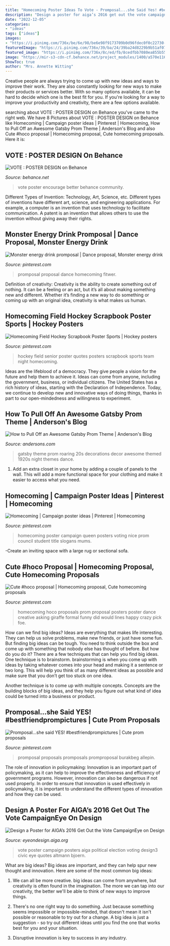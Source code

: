 ```yaml
---
title: "Homecoming Poster Ideas To Vote - Promposal...she Said Yes! #bestfriendprompictures"
description: "Design a poster for aiga’s 2016 get out the vote campaigneye on design"
date: "2022-12-05"
categories:
- "ideas"
tags: ["ideas"]
images:
- "https://i.pinimg.com/736x/be/6e/98/be6e98f9173709b0d96fdec0f0c22730--hockey-quotes-field-hockey.jpg"
featuredImage: "https://i.pinimg.com/736x/39/ba/24/39ba24d8229b9b51af07c9ba0c4eca6c.jpg"
featured_image: "https://i.pinimg.com/736x/8c/ed/fb/8cedfbb7080ea855b55c59da2f87dbc8--cute-homecoming-proposals-hoco-proposals.jpg"
image: "https://mir-s3-cdn-cf.behance.net/project_modules/1400/a570e116611337.562aecabc31e4.jpg"
ShowToc: true
author: "Mrs. Annette Witting"
---
```



Creative people are always trying to come up with new ideas and ways to improve their work. They are also constantly looking for new ways to make their products or services better. With so many options available, it can be hard to decide which one is the best fit for you. If you're looking for a way to improve your productivity and creativity, there are a few options available.

	

		
searching about VOTE : POSTER DESIGN on Behance you've came to the right web. We have 8 Pictures about VOTE : POSTER DESIGN on Behance like Homecoming | Campaign poster ideas | Pinterest | Homecoming, How to Pull Off an Awesome Gatsby Prom Theme | Anderson&#039;s Blog and also Cute #hoco proposal | Homecoming proposal, Cute homecoming proposals. Here it is:
		
    
## VOTE : POSTER DESIGN On Behance

<img loading=lazy src="https://mir-s3-cdn-cf.behance.net/project_modules/1400/a570e116611337.562aecabc31e4.jpg" onerror="this.onerror=null;this.src='https://tse4.mm.bing.net/th?id=OIP.pPtzBf5WYONMMm6U6NoTvgHaKM&amp;pid=15.1';" alt="VOTE : POSTER DESIGN on Behance">

_Source: behance.net_

>vote poster encourage better behance community. 

	

Different Types of Invention: Technology, Art, Science, etc.
Different types of inventions have different art, science, and engineering applications. For example, a computer is an invention that uses technology to facilitate communication. A patent is an invention that allows others to use the invention without giving away their rights.

    
## Monster Energy Drink Promposal | Dance Proposal, Monster Energy Drink

<img loading=lazy src="https://i.pinimg.com/736x/7f/ca/be/7fcabeb5461abbdf8748fdd7bdc4114a.jpg" onerror="this.onerror=null;this.src='https://tse3.mm.bing.net/th?id=OIP.51wva4QGdBD1uLoPZA7q2gHaLH&amp;pid=15.1';" alt="Monster energy drink promposal | Dance proposal, Monster energy drink">

_Source: pinterest.com_

>promposal proposal dance homecoming fitwer. 

	

Definition of creativity:
Creativity is the ability to create something out of nothing. It can be a feeling or an act, but it’s all about making something new and different. Whether it’s finding a new way to do something or coming up with an original idea, creativity is what makes us human.

    
## Homecoming Field Hockey Scrapbook Poster Sports | Hockey Posters

<img loading=lazy src="https://i.pinimg.com/736x/be/6e/98/be6e98f9173709b0d96fdec0f0c22730--hockey-quotes-field-hockey.jpg" onerror="this.onerror=null;this.src='https://tse4.mm.bing.net/th?id=OIP.Kuxtrs_MxSD9kMXtrY8lowHaJ3&amp;pid=15.1';" alt="Homecoming Field Hockey Scrapbook Poster Sports | Hockey posters">

_Source: pinterest.com_

>hockey field senior poster quotes posters scrapbook sports team night homecoming. 

	

Ideas are the lifeblood of a democracy. They give people a vision for the future and help them to achieve it. Ideas can come from anyone, including the government, business, or individual citizens. The United States has a rich history of ideas, starting with the Declaration of Independence. Today, we continue to develop new and innovative ways of doing things, thanks in part to our open-mindedness and willingness to experiment.

    
## How To Pull Off An Awesome Gatsby Prom Theme | Anderson&#039;s Blog

<img loading=lazy src="https://www.andersons.com/blog/wp-content/uploads/2013/12/gatsby_mainimage1.jpg" onerror="this.onerror=null;this.src='https://tse3.mm.bing.net/th?id=OIP.QSOuAsvEk2LhrXa0MTX2AgHaE8&amp;pid=15.1';" alt="How to Pull Off an Awesome Gatsby Prom Theme | Anderson&#039;s Blog">

_Source: andersons.com_

>gatsby theme prom roaring 20s decorations decor awesome themed 1920s night themes dance. 

	

1. Add an extra closet in your home by adding a couple of panels to the wall. This will add a more functional space for your clothing and make it easier to access what you need.

    
## Homecoming | Campaign Poster Ideas | Pinterest | Homecoming

<img loading=lazy src="https://s-media-cache-ak0.pinimg.com/736x/89/2d/94/892d94eeffc9b84d512e98f54ce94f8a.jpg" onerror="this.onerror=null;this.src='https://tse3.mm.bing.net/th?id=OIP.AEjQ2nO_OZXdNYIgXgmYkAHaJ3&amp;pid=15.1';" alt="Homecoming | Campaign poster ideas | Pinterest | Homecoming">

_Source: pinterest.com_

>homecoming poster campaign queen posters voting nice prom council student title slogans mums. 

	

-Create an inviting space with a large rug or sectional sofa.

    
## Cute #hoco Proposal | Homecoming Proposal, Cute Homecoming Proposals

<img loading=lazy src="https://i.pinimg.com/736x/8c/ed/fb/8cedfbb7080ea855b55c59da2f87dbc8--cute-homecoming-proposals-hoco-proposals.jpg" onerror="this.onerror=null;this.src='https://tse2.mm.bing.net/th?id=OIP.RsbLdPMDLOmKHUfiuADMiQHaJ3&amp;pid=15.1';" alt="Cute #hoco proposal | Homecoming proposal, Cute homecoming proposals">

_Source: pinterest.com_

>homecoming hoco proposals prom proposal posters poster dance creative asking giraffe formal funny did would lines happy crazy pick foe. 

	

How can we find big ideas?
Ideas are everything that makes life interesting. They can help us solve problems, make new friends, or just have some fun. But finding big ideas can be tough. You need to think outside the box and come up with something that nobody else has thought of before. But how do you do it? There are a few techniques that can help you find big ideas. 
One technique is to brainstorm. brainstorming is when you come up with ideas by taking whatever comes into your head and making it a sentence or two long. This will help you think of as many different ideas as possible and make sure that you don’t get too stuck on one idea. 

Another technique is to come up with multiple concepts. Concepts are the building blocks of big ideas, and they help you figure out what kind of idea could be turned into a business or product.

    
## Promposal...she Said YES! #bestfriendprompictures | Cute Prom Proposals

<img loading=lazy src="https://i.pinimg.com/736x/39/ba/24/39ba24d8229b9b51af07c9ba0c4eca6c.jpg" onerror="this.onerror=null;this.src='https://tse3.mm.bing.net/th?id=OIP.9RZrjxhC3WptpePE9ys6_gHaJ5&amp;pid=15.1';" alt="Promposal...she said YES! #bestfriendprompictures | Cute prom proposals">

_Source: pinterest.com_

>promposal proposals promposals promproposal burakbeg allepin. 

	

The role of innovation in policymaking:
Innovation is an important part of policymaking, as it can help to improve the effectiveness and efficiency of government programs. However, innovation can also be dangerous if not used properly. In order to ensure that innovation is used effectively in policymaking, it is important to understand the different types of innovation and how they can be used.

    
## Design A Poster For AIGA’s 2016 Get Out The Vote CampaignEye On Design

<img loading=lazy src="http://eyeondesign.aiga.org/wp-content/uploads/2016/03/get-out-the-vote-aiga-design3.png" onerror="this.onerror=null;this.src='https://tse4.mm.bing.net/th?id=OIP.qj7AwGlVdzjc8sePxiFPGQHaLc&amp;pid=15.1';" alt="Design a Poster for AIGA’s 2016 Get Out the Vote CampaignEye on Design">

_Source: eyeondesign.aiga.org_

>vote poster campaign posters aiga political election voting design3 civic eye quotes altmann bjoern. 

	

What are big ideas?
Big ideas are important, and they can help spur new thought and innovation. Here are some of the most common big ideas:
1. We can all be more creative. big ideas can come from anywhere, but creativity is often found in the imagination. The more we can tap into our creativity, the better we'll be able to think of new ways to improve things.

2. There's no one right way to do something. Just because something seems impossible or impossible-minded, that doesn't mean it isn't possible or reasonable to try out for a change. A big idea is just a suggestion - so try out different ideas until you find the one that works best for you and your situation.

3. Disruptive innovation is key to success in any industry.

